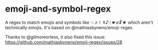 # emoji-and-symbol-regex
A regex to match emojis and symbols like ♘♬☾☤♪♇☛☌☧★ which aren't technically emojis. It's based on @mathiasbynens/emoji-regex.

Thanks to @gilmoreorless, it also fixed this issue: https://github.com/mathiasbynens/emoji-regex/issues/28
